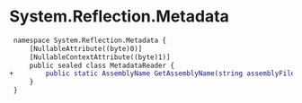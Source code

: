 # System.Reflection.Metadata

``` diff
 namespace System.Reflection.Metadata {
     [NullableAttribute((byte)0)]
     [NullableContextAttribute((byte)1)]
     public sealed class MetadataReader {
+        public static AssemblyName GetAssemblyName(string assemblyFile);
     }
 }
```
